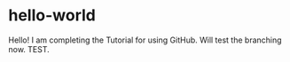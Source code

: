 # hello-world
Hello! I am completing the Tutorial for using GitHub.
Will test the branching now. TEST.
